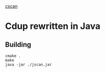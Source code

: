 [cscan](https://github.com/michaelskyf/cscan)

# Cdup rewritten in Java

## Building
```
cmake .
make
java -jar ./jscan.jar
```
